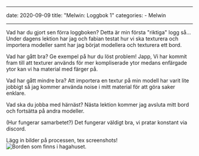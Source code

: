 

---
date: 2020-09-09
title: "Melwin: Loggbok 1"
categories: 
    - Melwin

---
Vad har du gjort sen förra loggboken?
Detta är min första "riktiga" logg så...
Under dagens lektion har jag och fabian testat hur vi ska texturera och importera modeller samt har jag börjat modellera och texturera ett bord.


Vad har gått bra? Ge exempel på hur du löst problem!
Japp, Vi har kommit fram till att texturer används för mer kompliserade ytor medans enfärgade ytor kan vi ha material med färger på.


Vad har gått mindre bra?
Att importera en textur på min modell har varit lite jobbigt så jag kommer använda noise i mitt material för att göra saker enklare.
  

Vad ska du jobba med härnäst?
Nästa lektion kommer jag avsluta mitt bord och fortsätta på andra modeller.

(Hur fungerar samarbetet?)
Det fungerar väldigt bra, vi pratar konstant via discord.
  
Lägg in bilder på processen, tex screenshots!
![Borden som finns i hagahuset.](https://cdn.discordapp.com/attachments/539522270578868254/753178785960034385/unknown.png)
